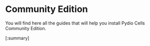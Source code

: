 # Community Edition

You will find here all the guides that will help you install Pydio Cells Community Edition.

[:summary]
